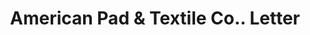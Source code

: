 ---
doi: 10.7916/D8GJ0W30
date_other: '1914'
date_other_textual: '1914'
form: correspondence
genre:
- Letters (correspondence)
name:
- American Pad & Textile Co.
object_in_context_url: https://biggert.cul.columbia.edu/items/view/ave_biggert_01306
subject_hierarchical_geographic:
- Greenfield, Ohio, United States
subject_name:
- American Pad & Textile Co.
title: American Pad & Textile Co.. Letter
sort_title: American Pad & Textile Co.. Letter
call_number: ave_biggert_01306
coordinates:
- 39.35166666666667,-83.3863888888889
pid: ave_biggert_01306
identifiers: ave_biggert_01306
thumbnail: https://derivativo-3.library.columbia.edu/iiif/2/ldpd:343217/full/!256,256/0/native.jpg
permalink: /biggert/ave_biggert_01306/
layout: iiif-image-page
---